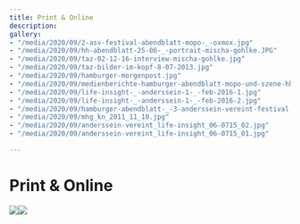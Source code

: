 ```yaml
---
title: Print & Online
description: 
gallery:
- "/media/2020/09/2-asv-festival-abendblatt-mopo-_-oxmox.jpg"
- "/media/2020/09/hh-abendblatt-25-06-_-portrait-mischa-gohlke.JPG"
- "/media/2020/09/taz-02-12-16-interview-mischa-gohlke.jpg"
- "/media/2020/09/taz-bilder-im-kopf-8-07-2013.jpg"
- "/media/2020/09/hamburger-morgenpost.jpg"
- "/media/2020/09/medienberichte-hamburger-abendblatt-mopo-und-szene-hh-_-gsr-festival-23-09-17-fabrik.jpg"
- "/media/2020/09/life-insight-_-anderssein-1-_-feb-2016-1.jpg"
- "/media/2020/09/life-insight-_-anderssein-1-_-feb-2016-2.jpg"
- "/media/2020/09/hamburger-abendblatt-_-3-anderssein-vereint-festival.jpg"
- "/media/2020/09/mhg_kn_2011_11_10.jpg"
- "/media/2020/09/anderssein-vereint_life-insight_06-0715_02.jpg"
- "/media/2020/09/anderssein-vereint_life-insight_06-0715_01.jpg"

---
```

# Print & Online

<gallery>![](/media/2020/09/taz-bilder-im-kopf-8-07-2013.jpg)![](/media/2020/09/taz-02-12-16-interview-mischa-gohlke.jpg)

</gallery>
